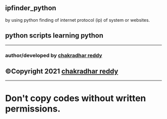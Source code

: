 ## ipfinder_python
by using python finding of internet protocol (ip) of system or websites.

python scripts learning python
-------------------------------------------------------
-------------------------------------------------------
### author/developed by [chakradhar reddy](www.chakradharreddy.me)

©Copyright 2021 [chakradhar reddy](www.chakradharreddy.me)
-------------------------------------------------------
-------------------------------------------------------

# Don't copy codes without written permissions.
